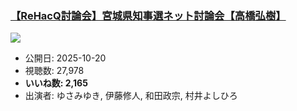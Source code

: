 ### [【ReHacQ討論会】宮城県知事選ネット討論会【高橋弘樹】](https://www.youtube.com/watch?v=5BMCnWcvKjk)
[![](https://img.youtube.com/vi/5BMCnWcvKjk/sddefault.jpg)](https://www.youtube.com/watch?v=5BMCnWcvKjk)
-   公開日: 2025-10-20
-   視聴数: 27,978
-   **いいね数: 2,165**
-   出演者: ゆさみゆき, 伊藤修人, 和田政宗, 村井よしひろ
